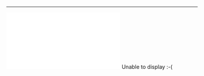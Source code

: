 ---
<object data="issues/01.01.b.pdf" type="application/pdf">
    <embed src="issues/01.01.b.pdf">
        Unable to display :-(
    </embed>
</object>
